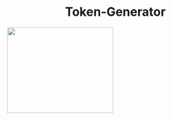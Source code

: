 <h1 align="center">Token-Generator</h1>
<img src="https://i.imgur.com/TmzgB0Z.jpg" height="200px" width="70%">
